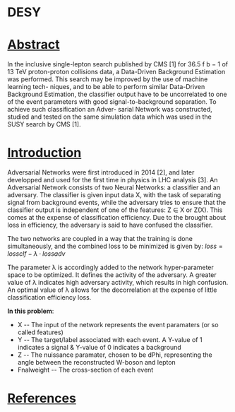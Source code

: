 # DESY

# <ins>Abstract<ins>
In the inclusive single-lepton search published by CMS [1] for 36.5 f b − 1 of
13 TeV proton-proton collisions data, a Data-Driven Background Estimation was
performed. This search may be improved by the use of machine learning tech-
niques, and to be able to perform similar Data-Driven Background Estimation,
the classifier output have to be uncorrelated to one of the event parameters with
good signal-to-background separation. To achieve such classification an Adver-
sarial Network was constructed, studied and tested on the same simulation data
which was used in the SUSY search by CMS [1].
  
# <ins>Introduction<ins>
Adversarial Networks were first introduced in 2014 [2], and later developped and used
for the first time in physics in LHC analysis [3]. An Adversarial Network consists of
two Neural Networks: a classifier and an adversary. The classifier is given input data X,
with the task of separating signal from background events, while the adversary tries to
ensure that the classifier output is independent of one of the features: Z ∈ X or Z(X).
This comes at the expense of classification efficiency. Due to the brought about loss in
efficiency, the adversary is said to have confused the classifier.

The two networks are coupled in a way that the training is done simultaneously, and
the combined loss to be minimized is given by:
$loss = loss clf − λ · loss adv$

The parameter λ is accordingly added to the network hyper-parameter space to be
optimized. It defines the activity of the adversary. A greater value of λ indicates high
adversary activity, which results in high confusion. An optimal value of λ allows for the
decorrelation at the expense of little classification efficiency loss.

__In this problem__:
- X -- The input of the network represents the event paramaters (or so called features)
- Y -- The target/label associated with each event. A Y-value of 1 indicates a signal & Y-value of 0 indicates a background
- Z -- The nuissance paramater, chosen to be dPhi, representing the angle between the reconstructed W-boson and lepton
- Fnalweight -- The cross-section of each event



# <ins>References<ins>
